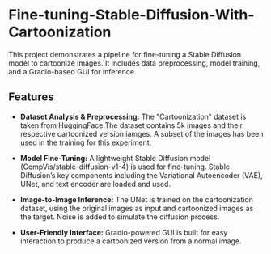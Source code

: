 # Fine-tuning-Stable-Diffusion-With-Cartoonization

This project demonstrates a pipeline for fine-tuning a Stable Diffusion model to cartoonize images. It includes data preprocessing, model training, and a Gradio-based GUI for inference.

## Features
- **Dataset Analysis & Preprocessing:** The "Cartoonization" dataset is taken from HuggingFace.The dataset contains 5k images and their respective cartoonized version iamges. A subset of the images has been used in the training for this experiment.
 
- **Model Fine-Tuning:** A lightweight Stable Diffusion model (CompVis/stable-diffusion-v1-4) is used for fine-tuning. Stable Diffusion’s key components including the Variational Autoencoder (VAE), UNet, and text encoder are loaded and used.
 
- **Image-to-Image Inference:** The UNet is trained on the cartoonization dataset, using the original images as input and cartoonized images as the target. Noise is added to simulate the diffusion process.

- **User-Friendly Interface:** Gradio-powered GUI is built for easy interaction to produce a cartoonized version from a normal image.
